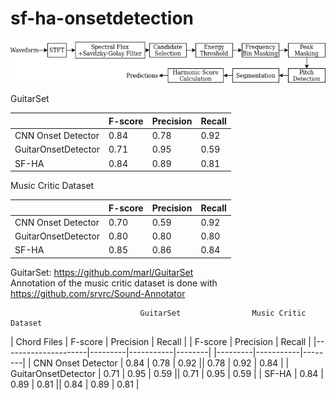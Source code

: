 # sf-ha-onsetdetection

![](img/diagram.png)  


GuitarSet

|                     | F-score | Precision | Recall |
|---------------------|---------|-----------|--------|
| CNN Onset Detector  | 0.84   | 0.78     | 0.92  |
| GuitarOnsetDetector |   0.71      |    0.95       |    0.59  |
| SF-HA               | 0.84   | 0.89     | 0.81  |



Music Critic Dataset 

|                     | F-score | Precision | Recall |
|---------------------|---------|-----------|--------|
| CNN Onset Detector  | 0.70   | 0.59     | 0.92  |
| GuitarOnsetDetector |   0.80      |    0.80       |    0.80  |
| SF-HA               | 0.85   | 0.86     | 0.84  |


GuitarSet: https://github.com/marl/GuitarSet  
Annotation of the music critic dataset is done with https://github.com/srvrc/Sound-Annotator  


                                 GuitarSet                Music Critic Dataset
| Chord Files         | F-score | Precision | Recall |   | F-score | Precision | Recall |
|---------------------|---------|-----------|--------|   |---------|-----------|--------|
| CNN Onset Detector  | 0.84   | 0.78     | 0.92          || 0.78     | 0.92  | 0.84 | 
| GuitarOnsetDetector |   0.71      |    0.95  |    0.59  ||  0.71      |    0.95  |    0.59  |
| SF-HA               | 0.84   | 0.89     | 0.81          || 0.84 |  0.89     | 0.81  |
